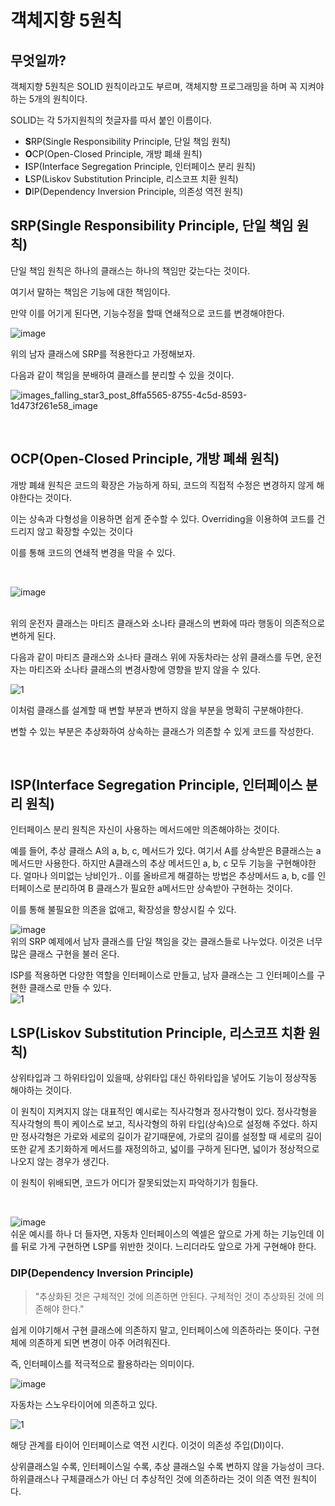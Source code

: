 # 객체지향 5원칙   
 
## 무엇일까? 

객체지향 5원칙은 SOLID 원칙이라고도 부르며,
객체지향 프로그래밍을 하며 꼭 지켜야하는 5개의 원칙이다. 
   
SOLID는 각 5가지원칙의 첫글자를 따서 붙인 이름이다.  
   
- **S**RP(Single Responsibility Principle, 단일 책임 원칙)         
- **O**CP(Open-Closed Principle, 개방 폐쇄 원칙)      
- **I**SP(Interface Segregation Principle, 인터페이스 분리 원칙)   
- **L**SP(Liskov Substitution Principle, 리스코프 치환 원칙)  
- **D**IP(Dependency Inversion Principle, 의존성 역전 원칙)

## **S**RP(Single Responsibility Principle, 단일 책임 원칙)

단일 책임 원칙은 하나의 클래스는 하나의 책임만 갖는다는 것이다.

여기서 말하는 책임은 기능에 대한 책임이다.

만약 이를 어기게 된다면, 기능수정을 할때 연쇄적으로 코드를 변경해야한다.
<br/>

![image](https://github.com/qkrwndnjs1075/TIL/assets/163108207/05ec113f-04a6-41ba-9c97-8dba1b7981b2)

위의 남자 클래스에 SRP를 적용한다고 가정해보자.

다음과 같이 책임을 분배하여 클래스를 분리할 수 있을 것이다.

![images_falling_star3_post_8ffa5565-8755-4c5d-8593-1d473f261e58_image](https://github.com/qkrwndnjs1075/TIL/assets/163108207/7f891c37-af11-43b2-92fb-a8e099b0c1df)

<br/>

## **O**CP(Open-Closed Principle, 개방 폐쇄 원칙)

개방 폐쇄 원칙은 코드의 확장은 가능하게 하되, 코드의 직접적 수정은 변경하지 않게 해야한다는 것이다.

이는 상속과 다형성을 이용하면 쉽게 준수할 수 있다.
Overriding을 이용하여 코드를 건드리지 않고 확장할 수있는 것이다

이를 통해 코드의 연쇄적 변경을 막을 수 있다.

<br/>

![image](https://github.com/qkrwndnjs1075/TIL/assets/163108207/1b0aaf74-e4f4-4620-bde1-071a03921ab8)

<br>
위의 운전자 클래스는 마티즈 클래스와 소나타 클래스의 변화에 따라 행동이 의존적으로 변하게 된다.
<br>

다음과 같이 마티즈 클래스와 소나타 클래스 위에 자동차라는 상위 클래스를 두면, 운전자는 마티즈와 소나타 클래스의 변경사항에 영향을 받지 않을 수 있다.

![1](https://github.com/qkrwndnjs1075/TIL/assets/163108207/92411de8-878b-4ad7-a722-dc1418c37e16)

이처럼 클래스를 설계할 때 변할 부분과 변하지 않을 부분을 명확히 구분해야한다.

변할 수 있는 부분은 추상화하여 상속하는 클래스가 의존할 수 있게 코드를 작성한다.

<br/>

## **I**SP(Interface Segregation Principle, 인터페이스 분리 원칙)

인터페이스 분리 원칙은 자신이 사용하는 메서드에만 의존해야하는 것이다.

예를 들어, 추상 클래스 A의 a, b, c, 메서드가 있다. 여기서 A를 상속받은 B클래스는 a메서드만 사용한다.
하지만 A클래스의 추상 메서드인 a, b, c 모두 기능을 구현해야한다.
얼마나 의미없는 낭비인가..
이를 올바르게 해결하는 방법은 추상메서드 a, b, c를 인터페이스로 분리하여
B 클래스가 필요한 a메서드만 상속받아 구현하는 것이다.

이를 통해 불필요한 의존을 없애고, 확장성을 향상시킬 수 있다.

![image](https://github.com/qkrwndnjs1075/TIL/assets/163108207/730c95b9-df87-4c10-a134-763f4ef92027)
<br>
위의 SRP 예제에서 남자 클래스를 단일 책임을 갖는 클래스들로 나누었다. 이것은 너무 많은 클래스 구현을 불러 온다.

ISP를 적용하면 다양한 역할을 인터페이스로 만들고, 남자 클래스는 그 인터페이스를 구현한 클래스로 만들 수 있다.
<br>
![1](https://github.com/qkrwndnjs1075/TIL/assets/163108207/33bb6eb6-c905-44da-a9f1-c658552780e4)
<br>




## **L**SP(Liskov Substitution Principle, 리스코프 치환 원칙)

상위타입과 그 하위타입이 있을때, 상위타입 대신 하위타입을 넣어도 기능이 정상작동 해야하는 것이다.

이 원칙이 지켜지지 않는 대표적인 예시로는 직사각형과 정사각형이 있다.
정사각형을 직사각형의 특이 케이스로 보고, 직사각형의 하위 타입(상속)으로 설정해 주었다.
하지만 정사각형은 가로와 세로의 길이가 같기때문에,
가로의 길이를 설정할 때 세로의 길이또한 같게 초기화하게 메서드를 재정의하고, 
넓이를 구하게 된다면, 넓이가 정상적으로 나오지 않는 경우가 생긴다.

이 원칙이 위배되면, 코드가 어디가 잘못되었는지 파악하기가 힘들다.

<br>

![image](https://github.com/qkrwndnjs1075/TIL/assets/163108207/4beb40be-c5c1-47f9-aab0-56edf8f5bef6)
<br>
쉬운 예시를 하나 더 들자면, 자동차 인터페이스의 엑셀은 앞으로 가게 하는 기능인데 이를 뒤로 가게 구현하면 LSP를 위반한 것이다. 느리더라도 앞으로 가게 구현해야 한다.


### DIP(Dependency Inversion Principle)

> "추상화된 것은 구체적인 것에 의존하면 안된다. 구체적인 것이 추상화된 것에 의존해야 한다."
> 

쉽게 이야기해서 구현 클래스에 의존하지 말고, 인터페이스에 의존하라는 뜻이다. 구현체에 의존하게 되면 변경이 아주 어려워진다.

즉, 인터페이스를 적극적으로 활용하라는 의미이다.

![image](https://github.com/qkrwndnjs1075/TIL/assets/163108207/e110c63b-fcfd-409b-9fad-58b672415cc5)


자동차는 스노우타이어에 의존하고 있다.

![1](https://github.com/qkrwndnjs1075/TIL/assets/163108207/026ede9c-71cd-44a9-93fd-d4404a701c45)


해당 관계를 타이어 인터페이스로 역전 시킨다. 이것이 의존성 주입(DI)이다.

상위클래스일 수록, 인터페이스일 수록, 추상 클래스일 수록 변하지 않을 가능성이 크다. 하위클래스나 구체클래스가 아닌 더 추상적인 것에 의존하라는 것이 의존 역전 원칙이다.

